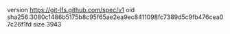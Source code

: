 version https://git-lfs.github.com/spec/v1
oid sha256:3080c1486b5175b8c95f65ae2ea9ec8411098fc7389d5c9fb476cea07c26f1fd
size 3943
